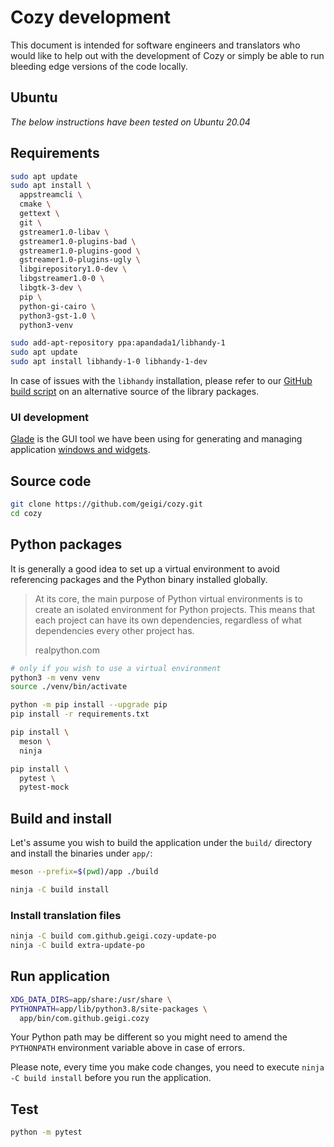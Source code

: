 # Cozy development

This document is intended for software engineers and translators who would like to help out with the development of Cozy or simply be able to run bleeding edge versions of the code locally.

## Ubuntu

_The below instructions have been tested on Ubuntu 20.04_

## Requirements

```bash
sudo apt update
sudo apt install \
  appstreamcli \
  cmake \
  gettext \
  git \
  gstreamer1.0-libav \
  gstreamer1.0-plugins-bad \
  gstreamer1.0-plugins-good \
  gstreamer1.0-plugins-ugly \
  libgirepository1.0-dev \
  libgstreamer1.0-0 \
  libgtk-3-dev \
  pip \
  python-gi-cairo \
  python3-gst-1.0 \
  python3-venv

sudo add-apt-repository ppa:apandada1/libhandy-1
sudo apt update
sudo apt install libhandy-1-0 libhandy-1-dev
```

In case of issues with the `libhandy` installation, please refer to our [GitHub build script](.github/workflows/build.yml) on an alternative source of the library packages.

### UI development

[Glade](https://glade.gnome.org/) is the GUI tool we have been using for generating and managing application [windows and widgets](data/ui/).

## Source code

```bash
git clone https://github.com/geigi/cozy.git
cd cozy
```

## Python packages

It is generally a good idea to set up a virtual environment to avoid referencing packages and the Python binary installed globally.

> At its core, the main purpose of Python virtual environments is to create an isolated environment for Python projects. This means that each project can have its own dependencies, regardless of what dependencies every other project has.
>
> realpython.com

```bash
# only if you wish to use a virtual environment
python3 -m venv venv
source ./venv/bin/activate

python -m pip install --upgrade pip
pip install -r requirements.txt

pip install \
  meson \
  ninja

pip install \
  pytest \
  pytest-mock
```

## Build and install

Let's assume you wish to build the application under the `build/` directory and install the binaries under `app/`:

```bash
meson --prefix=$(pwd)/app ./build

ninja -C build install
```

### Install translation files

```bash
ninja -C build com.github.geigi.cozy-update-po
ninja -C build extra-update-po
```

## Run application

```bash
XDG_DATA_DIRS=app/share:/usr/share \
PYTHONPATH=app/lib/python3.8/site-packages \
  app/bin/com.github.geigi.cozy
```

Your Python path may be different so you might need to amend the `PYTHONPATH` environment variable above in case of errors.

Please note, every time you make code changes, you need to execute `ninja -C build install` before you run the application.

## Test

```bash
python -m pytest
```